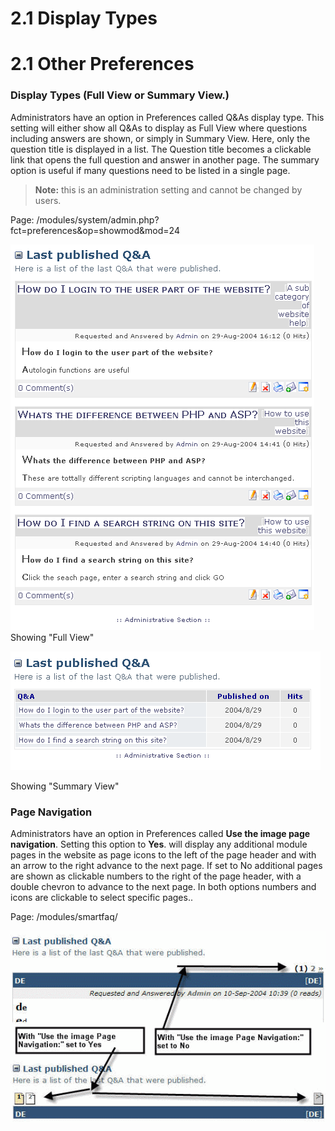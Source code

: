 # 2.1 Display Types

# 2.1 Other Preferences

### Display Types (Full View or Summary View.)

Administrators have an option in Preferences called Q&As display type. This setting will either show all Q&As to display as Full View where questions including answers are shown, or simply in Summary View. Here, only the question title is displayed in a list. The Question title becomes a clickable link that opens the full question and answer in another page. The summary option is useful if many questions need to be listed in a single page.

 >**Note:** this is an administration setting and cannot be changed by users.


Page: /modules/system/admin.php?fct=preferences&op=showmod&mod=24


![Alternative text](../../assets/full.png)  
Showing "Full View"

![Alternative text](../../assets/summary.png)  

Showing "Summary View"

### Page Navigation

Administrators have an option in Preferences called **Use the image page navigation**. Setting this option to **Yes**. will display any additional module pages in the website as page icons to the left of the page header and with an arrow to the right advance to the next page. If set to No additional pages are shown as clickable numbers to the right of the page header, with a double chevron to advance to the next page. In both options numbers and icons are clickable to select specific pages..


Page: /modules/smartfaq/

![Alternative text](../../assets/navigate.png)  
